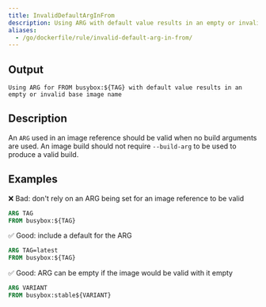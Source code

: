 ```yaml
---
title: InvalidDefaultArgInFrom
description: Using ARG with default value results in an empty or invalid base image name
aliases:
  - /go/dockerfile/rule/invalid-default-arg-in-from/
---
```


## Output

```text
Using ARG for FROM busybox:${TAG} with default value results in an empty or invalid base image name
```

## Description

An `ARG` used in an image reference should be valid when no build arguments are used. An image build should not require `--build-arg` to be used to produce a valid build.

## Examples

❌ Bad: don't rely on an ARG being set for an image reference to be valid

```dockerfile
ARG TAG
FROM busybox:${TAG}
```

✅ Good: include a default for the ARG

```dockerfile
ARG TAG=latest
FROM busybox:${TAG}
```

✅ Good: ARG can be empty if the image would be valid with it empty

```dockerfile
ARG VARIANT
FROM busybox:stable${VARIANT}
```

